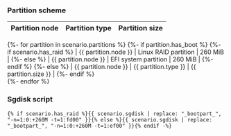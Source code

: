 ### Partition scheme

| Partition node       | Partition type       | Partition size       |
| :------------------- | :------------------- | :------------------- |
{%- for partition in scenario.partitions %}
  {%- if partition.has_boot %}
    {%- if scenario.has_raid %}
| {{ partition.node }} | Linux RAID partition | 260 MiB              |
    {%- else %}
| {{ partition.node }} | EFI system partition | 260 MiB              |
    {%- endif %}
  {%- else %}
| {{ partition.node }} | {{ partition.type }} | {{ partition.size }} |
  {%- endif %}     
{%- endfor %}

### Sgdisk script

```
{% if scenario.has_raid %}{{ scenario.sgdisk | replace: "_bootpart_", "-n=1:0:+260M -t=1:fd00" }}{% else %}{{ scenario.sgdisk | replace: "_bootpart_", "-n=1:0:+260M -t=1:ef00" }}{% endif -%}
```
